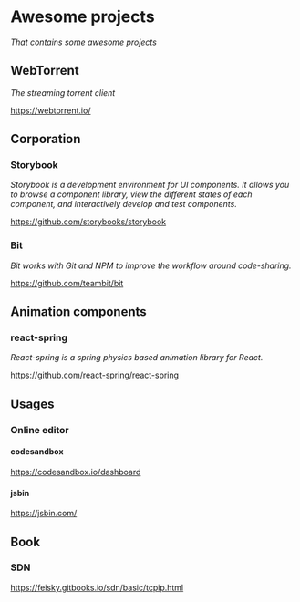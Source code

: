 # Awesome projects
*That contains some awesome projects*

## WebTorrent

*The streaming torrent client*

https://webtorrent.io/

## Corporation

### Storybook

*Storybook is a development environment for UI components. It allows you to browse a component library, view the different states of each component, and interactively develop and test components.*

https://github.com/storybooks/storybook

### Bit

*Bit works with Git and NPM to improve the workflow around code-sharing.*

https://github.com/teambit/bit

## Animation components

### react-spring

*React-spring is a spring physics based animation library for React.*

https://github.com/react-spring/react-spring

## Usages

### Online editor

#### codesandbox
https://codesandbox.io/dashboard
#### jsbin
https://jsbin.com/

## Book

### SDN 
https://feisky.gitbooks.io/sdn/basic/tcpip.html

